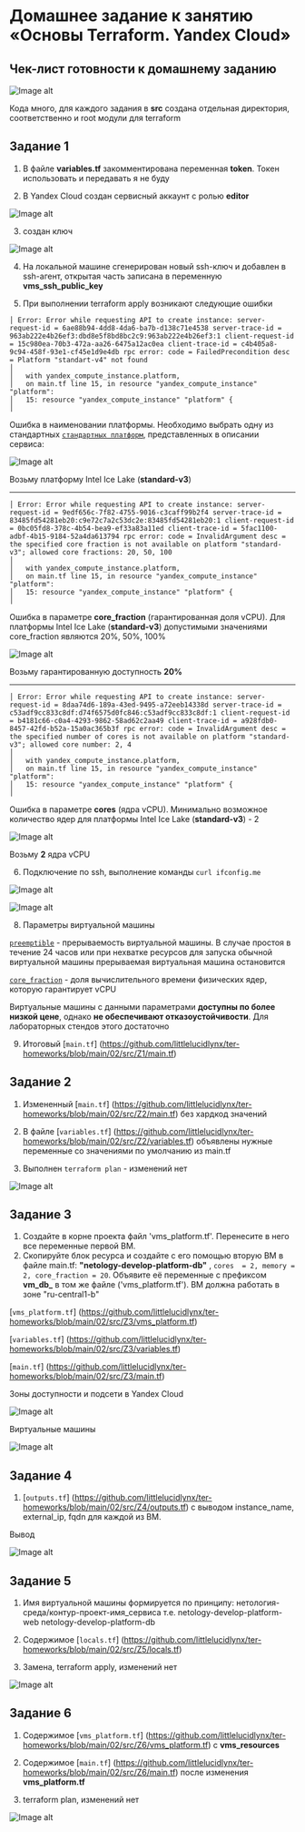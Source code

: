 # Домашнее задание к занятию «Основы Terraform. Yandex Cloud»

## Чек-лист готовности к домашнему заданию

![Image alt](https://github.com/littlelucidlynx/ter-homeworks/blob/main/02/Screen/Image000.png)

Кода много, для каждого задания в **src** создана отдельная директория, соответственно и root модули для terraform

## Задание 1

1. В файле **variables.tf** закомментирована переменная **token**. Токен использовать и передавать я не буду

2. В Yandex Cloud создан сервисный аккаунт с ролью **editor**

![Image alt](https://github.com/littlelucidlynx/ter-homeworks/blob/main/02/Screen/Image001.png)

3. создан ключ

![Image alt](https://github.com/littlelucidlynx/ter-homeworks/blob/main/02/Screen/Image002.png)

4. На локальной машине сгенерирован новый ssh-ключ и добавлен в ssh-агент, открытая часть записана в переменную **vms_ssh_public_key**

5. При выполнении terraform apply возникают следующие ошибки

```
│ Error: Error while requesting API to create instance: server-request-id = 6ae88b94-4dd8-4da6-ba7b-d138c71e4538 server-trace-id = 963ab222e4b26ef3:dbd8e5f8bd8bc2c9:963ab222e4b26ef3:1 client-request-id = 15c980ea-70b3-472a-aa26-6475a12ac0ea client-trace-id = c4b405a8-9c94-458f-93e1-cf45e1d9e4db rpc error: code = FailedPrecondition desc = Platform "standart-v4" not found
│ 
│   with yandex_compute_instance.platform,
│   on main.tf line 15, in resource "yandex_compute_instance" "platform":
│   15: resource "yandex_compute_instance" "platform" {
│ 
```

Ошибка в наименовании платформы. Необходимо выбрать одну из стандартных [`стандартных платформ`](https://yandex.cloud/ru/docs/compute/concepts/vm-platforms), представленных в описании сервиса:

![Image alt](https://github.com/littlelucidlynx/ter-homeworks/blob/main/02/Screen/Image003.png)


Возьму платформу Intel Ice Lake (**standard-v3**)

---

```
│ Error: Error while requesting API to create instance: server-request-id = 9edf656c-7f82-4755-9016-c3caff99b2f4 server-trace-id = 83485fd54281eb20:c9e72c7a2c53dc2e:83485fd54281eb20:1 client-request-id = 0bc05fd8-378c-4b54-bea9-ef33a83a11ed client-trace-id = 5fac1100-adbf-4b15-9184-52a4da613794 rpc error: code = InvalidArgument desc = the specified core fraction is not available on platform "standard-v3"; allowed core fractions: 20, 50, 100
│ 
│   with yandex_compute_instance.platform,
│   on main.tf line 15, in resource "yandex_compute_instance" "platform":
│   15: resource "yandex_compute_instance" "platform" {
│
```
Ошибка в параметре **core_fraction** (гарантированная доля vCPU). Для платформы Intel Ice Lake (**standard-v3**) допустимыми значениями core_fraction являются 20%, 50%, 100%

![Image alt](https://github.com/littlelucidlynx/ter-homeworks/blob/main/02/Screen/Image004.png)

Возьму гарантированную доступность **20%**

---

```
│ Error: Error while requesting API to create instance: server-request-id = 8daa74d6-189a-43ed-9495-a72eeb14338d server-trace-id = c53adf9cc833c8df:d74f6575d0fc846:c53adf9cc833c8df:1 client-request-id = b4181c66-c0a4-4293-9862-58ad62c2aa49 client-trace-id = a928fdb0-8457-42fd-b52a-15a0ac365b3f rpc error: code = InvalidArgument desc = the specified number of cores is not available on platform "standard-v3"; allowed core number: 2, 4
│ 
│   with yandex_compute_instance.platform,
│   on main.tf line 15, in resource "yandex_compute_instance" "platform":
│   15: resource "yandex_compute_instance" "platform" {
│ 
```

Ошибка в параметре **cores** (ядра vCPU). Минимально возможное количество ядер для платформы Intel Ice Lake (**standard-v3**) - 2

![Image alt](https://github.com/littlelucidlynx/ter-homeworks/blob/main/02/Screen/Image005.png)

Возьму **2** ядра vCPU

6. Подключение по ssh, выполнение команды ```curl ifconfig.me```

![Image alt](https://github.com/littlelucidlynx/ter-homeworks/blob/main/02/Screen/Image006.png)

![Image alt](https://github.com/littlelucidlynx/ter-homeworks/blob/main/02/Screen/Image007.png)

8. Параметры виртуальной машины

[`preemptible`](https://cloud.yandex.ru/docs/compute/concepts/preemptible-vm) - прерываемость виртуальной машины. В случае простоя в течение 24 часов или при нехватке ресурсов для запуска обычной виртуальной машины прерываемая виртуальная машина остановится

[`core_fraction`](https://cloud.yandex.ru/docs/compute/concepts/performance-levels) - доля вычислительного времени физических ядер, которую гарантирует vCPU

Виртуальные машины с данными параметрами **доступны по более низкой цене**, однако **не обеспечивают отказоустойчивости**. Для лабораторных стендов этого достаточно

9. Итоговый [`main.tf`] (https://github.com/littlelucidlynx/ter-homeworks/blob/main/02/src/Z1/main.tf)

## Задание 2

1. Измененный [`main.tf`] (https://github.com/littlelucidlynx/ter-homeworks/blob/main/02/src/Z2/main.tf) без хардкод значений

2. В файле [`variables.tf`] (https://github.com/littlelucidlynx/ter-homeworks/blob/main/02/src/Z2/variables.tf) объявлены нужные переменные со значениями по умолчанию из main.tf

3. Выполнен ```terraform plan``` - изменений нет 

![Image alt](https://github.com/littlelucidlynx/ter-homeworks/blob/main/02/Screen/Image008.png)

## Задание 3

1. Создайте в корне проекта файл 'vms_platform.tf'. Перенесите в него все переменные первой ВМ.
2. Скопируйте блок ресурса и создайте с его помощью вторую ВМ в файле main.tf: **"netology-develop-platform-db"** ,  ```cores  = 2, memory = 2, core_fraction = 20```. Объявите её переменные с префиксом **vm_db_** в том же файле ('vms_platform.tf').  ВМ должна работать в зоне "ru-central1-b"

[`vms_platform.tf`] (https://github.com/littlelucidlynx/ter-homeworks/blob/main/02/src/Z3/vms_platform.tf)

[`variables.tf`] (https://github.com/littlelucidlynx/ter-homeworks/blob/main/02/src/Z3/variables.tf)

[`main.tf`] (https://github.com/littlelucidlynx/ter-homeworks/blob/main/02/src/Z3/main.tf)

Зоны доступности и подсети в Yandex Cloud

![Image alt](https://github.com/littlelucidlynx/ter-homeworks/blob/main/02/Screen/Image009.png)

Виртуальные машины

![Image alt](https://github.com/littlelucidlynx/ter-homeworks/blob/main/02/Screen/Image010.png)

## Задание 4

1. [`outputs.tf`] (https://github.com/littlelucidlynx/ter-homeworks/blob/main/02/src/Z4/outputs.tf) с выводом instance_name, external_ip, fqdn для каждой из ВМ.

Вывод

![Image alt](https://github.com/littlelucidlynx/ter-homeworks/blob/main/02/Screen/Image011.png)

## Задание 5

1. Имя виртуальной машины формируется по принципу:
нетология-среда/контур-проект-имя_сервиса
т.е.
netology-develop-platform-web
netology-develop-platform-db
2. Содержимое [`locals.tf`] (https://github.com/littlelucidlynx/ter-homeworks/blob/main/02/src/Z5/locals.tf)

3. Замена, terraform apply, изменений нет

![Image alt](https://github.com/littlelucidlynx/ter-homeworks/blob/main/02/Screen/Image012.png)

## Задание 6

1. Содержимое [`vms_platform.tf`] (https://github.com/littlelucidlynx/ter-homeworks/blob/main/02/src/Z6/vms_platform.tf) с **vms_resources**

2. Содержимое [`main.tf`] (https://github.com/littlelucidlynx/ter-homeworks/blob/main/02/src/Z6/main.tf) после изменения **vms_platform.tf**

3. terraform plan, изменений нет

![Image alt](https://github.com/littlelucidlynx/ter-homeworks/blob/main/02/Screen/Image013.png)